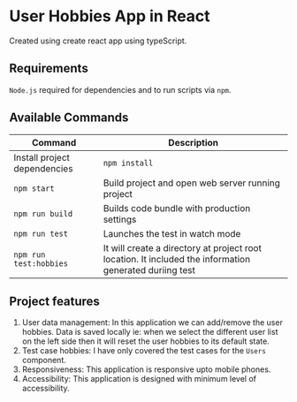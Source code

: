 # User Hobbies App in React

Created using create react app using typeScript.

## Requirements

`Node.js` required for dependencies and to run scripts via `npm`.

## Available Commands

| Command | Description |
|---------|-------------|
| Install project dependencies | `npm install` |
| `npm start` | Build project and open web server running project |
| `npm run build` | Builds code bundle with production settings |
| `npm run test` | Launches the test in watch mode |
| `npm run test:hobbies` | It will create a directory at project root location. It included the information generated duriing test |

## Project features

1. User data management: In this application we can add/remove the user hobbies. Data is saved locally ie: when we select the different user list on the left side then it will reset the user hobbies to its default state. 
2. Test case hobbies: I have only covered the test cases for the `Users` component.
3. Responsiveness: This application is responsive upto mobile phones.
4. Accessibility: This application is designed with minimum level of accessibility.